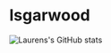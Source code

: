# lsgarwood
![Laurens's GitHub stats](https://github-readme-stats.vercel.app/api?username=lsgarwood&show_icons=true&theme=radical)

